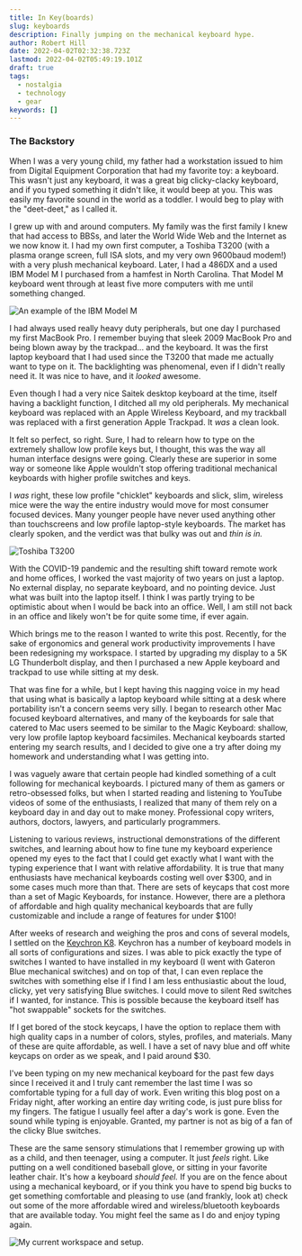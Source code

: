 ```yaml
---
title: In Key(boards)
slug: keyboards
description: Finally jumping on the mechanical keyboard hype.
author: Robert Hill
date: 2022-04-02T02:32:38.723Z
lastmod: 2022-04-02T05:49:19.101Z
draft: true
tags:
  - nostalgia
  - technology
  - gear
keywords: []
---
```


### The Backstory

When I was a very young child, my father had a workstation issued to him from Digital Equipment Corporation that had my favorite toy: a keyboard. This wasn't just any keyboard, it was a great big clicky-clacky keyboard, and if you typed something it didn't like, it would beep at you. This was easily my favorite sound in the world as a toddler. I would beg to play with the "deet-deet," as I called it.

I grew up with and around computers. My family was the first family I knew that had access to BBSs, and later the World Wide Web and the Internet as we now know it. I had my own first computer, a Toshiba T3200 (with a plasma orange screen, full ISA slots, and my very own 9600baud modem!) with a very plush mechanical keyboard. Later, I had a 486DX and a used IBM Model M I purchased from a hamfest in North Carolina. That Model M keyboard went through at least five more computers with me until something changed. 

![An example of the IBM Model M](/images/keyboard/modelm.png)

I had always used really heavy duty peripherals, but one day I purchased my first MacBook Pro. I remember buying that sleek 2009 MacBook Pro and being blown away by the trackpad... and the keyboard. It was the first laptop keyboard that I had used since the T3200 that made me actually want to type on it. The backlighting was phenomenal, even if I didn't really need it. It was nice to have, and it *looked* awesome.

Even though I had a very nice Saitek desktop keyboard at the time, itself having a backlight function, I ditched all my old peripherals. My mechanical keyboard was replaced with an Apple Wireless Keyboard, and my trackball was replaced with a first generation Apple Trackpad. It *was* a clean look.

It felt so perfect, so right. Sure, I had to relearn how to type on the extremely shallow low profile keys but, I thought, this was the way all human interface designs were going. Clearly these are superior in some way or someone like Apple wouldn't stop offering traditional mechanical keyboards with higher profile switches and keys.

I *was* right, these low profile "chicklet" keyboards and slick, slim, wireless mice were the way the entire industry would move for most consumer focused devices. Many younger people have never used anything other than touchscreens and low profile laptop-style keyboards. The market has clearly spoken, and the verdict was that bulky was out and *thin is in.*

![Toshiba T3200](/images/keyboard/t3200.jpg)

With the COVID-19 pandemic and the resulting shift toward remote work and home offices, I worked the vast majority of two years on just a laptop. No external display, no separate keyboard, and no pointing device. Just what was built into the laptop itself. I think I was partly trying to be optimistic about when I would be back into an office. Well, I am still not back in an office and likely won't be for quite some time, if ever again. 

Which brings me to the reason I wanted to write this post. Recently, for the sake of ergonomics and general work productivity improvements I have been redesigning my workspace. I started by upgrading my display to a 5K LG Thunderbolt display, and then I purchased a new Apple keyboard and trackpad to use while sitting at my desk. 

That was fine for a while, but I kept having this nagging voice in my head that using what is basically a laptop keyboard while sitting at a desk where portability isn't a concern seems very silly. I began to research other Mac focused keyboard alternatives, and many of the keyboards for sale that catered to Mac users seemed to be similar to the Magic Keyboard: shallow, very low profile laptop keyboard facsimiles. Mechanical keyboards started entering my search results, and I decided to give one a try after doing my homework and understanding what I was getting into. 

I was vaguely aware that certain people had kindled something of a cult following for mechanical keyboards. I pictured many of them as gamers or retro-obsessed folks, but when I started reading and listening to YouTube videos of some of the enthusiasts, I realized that many of them rely on a keyboard day in and day out to make money. Professional copy writers, authors, doctors, lawyers, and particularly programmers.

Listening to various reviews, instructional demonstrations of the different switches, and learning about how to fine tune my keyboard experience opened my eyes to the fact that I could get exactly what I want with the typing experience that I want with relative affordability. It is true that many enthusiasts have mechanical keyboards costing well over $300, and in some cases much more than that. There are sets of keycaps that cost more than a set of Magic Keyboards, for instance. However, there are a plethora of affordable and high quality mechanical keyboards that are fully customizable and include a range of features for under $100!

After weeks of research and weighing the pros and cons of several models, I settled on the [Keychron K8](https://www.keychron.com/products/keychron-k8-tenkeyless-wireless-mechanical-keyboard). Keychron has a number of keyboard models in all sorts of configurations and sizes. I was able to pick exactly the type of switches I wanted to have installed in my keyboard (I went with Gateron Blue mechanical switches) and on top of that, I can even replace the switches with something else if I find I am less enthusiastic about the loud, clicky, yet very satisfying Blue switches. I could move to silent Red switches if I wanted, for instance. This is possible because the keyboard itself has "hot swappable" sockets for the switches.

If I get bored of the stock keycaps, I have the option to replace them with high quality caps in a number of colors, styles, profiles, and materials. Many of these are quite affordable, as well. I have a set of navy blue and off white keycaps on order as we speak, and I paid around $30.

I've been typing on my new mechanical keyboard for the past few days since I received it and I truly cant remember the last time I was so comfortable typing for a full day of work. Even writing this blog post on a Friday night, after working an entire day writing code, is just pure bliss for my fingers. The fatigue I usually feel after a day's work is gone. Even the sound while typing is enjoyable. Granted, my partner is not as big of a fan of the clicky Blue switches.

These are the same sensory stimulations that I remember growing up with as a child, and then teenager, using a computer. It just *feels* right. Like putting on a well conditioned baseball glove, or sitting in your favorite leather chair. It's how a keyboard *should feel.* If you are on the fence about using a mechanical keyboard, or if you think you have to spend big bucks to get something comfortable and pleasing to use (and frankly, look at) check out some of the more affordable wired and wireless/bluetooth keyboards that are available today. You might feel the same as I do and enjoy typing again.

![My current workspace and setup.](/images/keyboard/currentdesk.jpg)